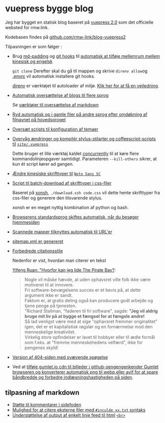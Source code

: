 # vuepress bygge blog

Jeg har bygget en statisk blog baseret på [vuepress 2.0](https://v2.vuepress.vuejs.org) som det officielle websted for rmw.link.

Kodebasen findes på [github.com/rmw-link/blog-vuepress2](https://github.com/rmw-link/blog-vuepress2)

Tilpasningen er som følger :

* Brug [md-padding](https://github.com/harttle/md-padding) og [git hooks](https://github.com/rmw-link/blog-vuepress2/blob/master/.direnv/git/hooks/pre-commit) til [automatisk at tilføje mellemrum mellem kinesisk og engelsk](https://github.com/rmw-link/blog-vuepress2/blob/ce966b52f0a06bf2748af36f539f50eadc9eea3c/script/hook.coffee#L46)
  
  `git clone` Derefter skal du gå til mappen og skrive `direnv allow`og [.envrc](https://github.com/rmw-link/blog-vuepress2/blob/master/.envrc) vil automatisk installere git hooks.
  
  [direnv](https://direnv.net) er værktøjet til autoloader af miljø. [Klik her for at få en vejledning](https://cloud.tencent.com/developer/article/1615495).
  
* [Automatisk oversættelse af blogs til flere sprog](https://github.com/rmw-link/blog-vuepress2/blob/master/script/translate.coffee)
  
  Se [værktøjer til oversættelse af markdown](/log/2021-12-09-markdown-translate)
  
* [Ryd automatisk op i gamle filer på andre sprog efter omdøbning af filnavnet på hovedsproget](https://github.com/rmw-link/blog-vuepress2/blob/master/script/cleanup.coffee)
  
* [Oversæt scripts til konfiguration af temaer](https://github.com/rmw-link/blog-vuepress2/blob/master/script/i18n.coffee)
  
* [Overvåg ændringer og kompilér stylus-stilarter og coffeescript-scripts til](https://github.com/rmw-link/blog-vuepress2/blob/master/dev.sh) [`site/.vuepress`](https://github.com/rmw-link/blog-vuepress2/blob/master/dev.sh)
  
  Dette bruger et lille værktøj kaldet [concurrently](https://www.npmjs.com/package/concurrently) til at køre flere kommandolinjeopgaver samtidigt. Parameteren `--kill-others` sikrer, at kun ét script kører ad gangen.
  
* [Ændre kinesiske skrifttyper til](https://github.com/rmw-link/blog-vuepress2/tree/master/styl) [`Noto Sans SC`](https://github.com/rmw-link/blog-vuepress2/tree/master/styl)
  
* [Script til batch-download af skrifttyper i css-filer](https://github.com/rmw-link/blog-vuepress2/blob/master/styl/font/download.xsh)
  
  Baseret på [xonsh](https://xon.sh), `./download.xsh code.css` vil dette hente skrifttyper fra css-filer og generere den tilsvarende stylus.
  
  xonsh er en meget nyttig kombination af python og bash.
  
* [Browserens standardsprog skiftes automatisk, når du besøger hjemmesiden](https://github.com/rmw-link/blog-vuepress2/blob/master/coffee/clientAppEnhance.coffee)
  
* [Scannede mapper tilknyttes automatisk til URL'er](https://github.com/rmw-link/blog-vuepress2/blob/master/coffee/file_url.coffee)
  
* [sitemap.xml er genereret](https://github.com/rmw-link/blog-vuepress2/blob/master/script/sitemap.coffee)
  
* [Forbedrede citationsstile](https://github.com/rmw-link/blog-vuepress2/blob/cbca993f56327dc4a55afc7a33690c80903f3774/styl/index.styl#L17)
  
  Nedenfor er vist, hvordan man citerer en tekst
  
  [Yifeng Ruan: "Hvorfor kan jeg lide The Pirate Bay?](https://www.ruanyifeng.com/blog/2009/11/why_i_love_piratebay.html):
  
  > Nogle vil måske hævde, at uden ophavsret ville folk ikke være motiveret til at innovere.  
  > Fri software-bevægelsens succes er et bevis på, at dette argument ikke er sandt.  
  > Faktum er, at gratis deling også kan producere godt arbejde og tjene penge på tjenesten.  
  > "Richard Stallman, "faderen til fri software", sagde: **"Jeg vil aldrig bruge mit liv på at bygge et fængsel for at fængsle andre!**  
  > Så lad venligst være med at sige "ophavsret fremmer originalitet" igen, det er et kapitalistisk røgslør og en fornærmelse mod den menneskelige kreativitet.  
  > Virkelig store opfindelser er lavet til hobbyer eller til ædle formål som f.eks. at "fremme menneskehedens velfærd", ikke for pengenes skyld!
  
* [Version af 404-siden med svævende spøgelse](/404)
  
* Ved at [tilføje gumlet.io cdn til billeder i github-sengen](https://github.com/rmw-link/blog-vuepress2/blob/f74fdffa4b22c06ade6a5451ad34111ddb7bf60a/coffee/markdown-it-plugin.coffee#L13)[genkender Gumlet browseren og konverterer automatisk png til webp eller avif for at spare båndbredde og forbedre indlæsningshastigheden på siden](https://www.gumlet.com/blog/worlds-first-service-to-provide-avif-support/).
  

## tilpasning af markdown

* [Støtte til kommentarer i sidefoden](https://github.com/rmw-link/blog-vuepress2/blob/master/coffee/plugin.coffee)
* [Mulighed for at citere eksterne filer med `#inculde xx.txt` syntaks](https://github.com/rmw-link/blog-vuepress2/blob/master/coffee/plugin.coffee)
* [Understøttelse af output af enkelt linje feed til html](https://github.com/rmw-link/blog-vuepress2/blob/cbca993f56327dc4a55afc7a33690c80903f3774/coffee/config.coffee#L18) [`<br>`](https://github.com/rmw-link/blog-vuepress2/blob/cbca993f56327dc4a55afc7a33690c80903f3774/coffee/config.coffee#L18)